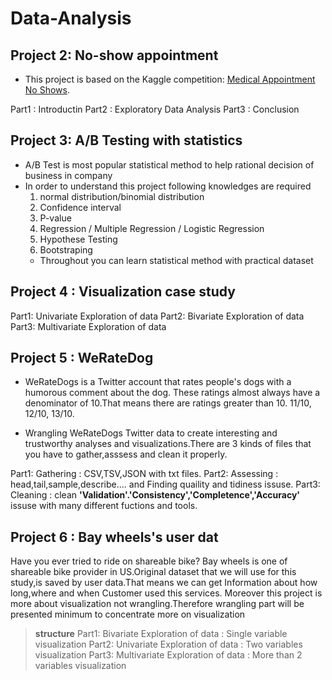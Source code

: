 # Data-Analysis 

## Project 2: No-show appointment 
- This project is based on the Kaggle competition: [Medical Appointment No Shows](https://www.kaggle.com/joniarroba/noshowappointments).

Part1 : Introductin
Part2 : Exploratory Data Analysis
Part3 : Conclusion

## Project 3: A/B Testing with statistics
- A/B Test is most popular statistical method to help rational decision of business in company
- In order to understand this project following knowledges are required
  1. normal distribution/binomial distribution 
  2. Confidence interval 
  3. P-value
  4. Regression / Multiple Regression / Logistic Regression 
  5. Hypothese Testing 
  6. Bootstraping 
  - Throughout you can learn statistical method with practical dataset


## Project 4 : Visualization case study 
  
 Part1: Univariate Exploration of data 
 Part2: Bivariate Exploration of data
 Part3: Multivariate Exploration of data
 

## Project 5 : WeRateDog 
- WeRateDogs is a Twitter account that rates people's dogs with a humorous comment about the dog. These ratings almost always have a     denominator of 10.That means there are ratings greater than 10. 11/10, 12/10, 13/10.

- Wrangling WeRateDogs Twitter data to create interesting and trustworthy analyses and visualizations.There are 3 kinds of files that you have to gather,asssess and clean it properly.

Part1: Gathering : CSV,TSV,JSON with txt files. 
Part2: Assessing : head,tail,sample,describe.... and Finding quaility and tidiness issuse. 
Part3: Cleaning : clean **'Validation'.'Consistency','Completence','Accuracy'** issuse with many different fuctions and tools.

## Project 6 : Bay wheels's user dat 
 
Have you ever tried to ride on shareable bike? Bay wheels is one of shareable bike provider in US.Original dataset that we will use for this study,is saved by user data.That means we can get Information about how long,where and when Customer used this services. Moreover this project is more about visualization not wrangling.Therefore wrangling part will be presented minimum to concentrate more on visualization 

> **structure**
Part1: Bivariate Exploration of data :  Single variable visualization
Part2: Univariate Exploration of data : Two variables visualization
Part3: Multivariate Exploration of data : More than 2 variables visualization
 

